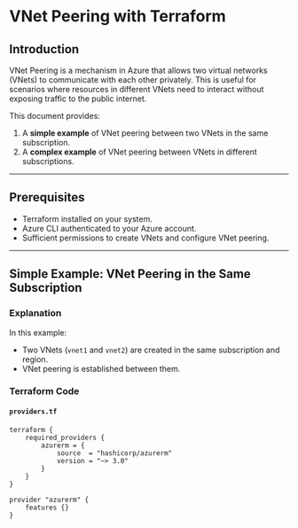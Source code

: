 # VNet Peering with Terraform

## Introduction

VNet Peering is a mechanism in Azure that allows two virtual networks (VNets) to communicate with each other privately. This is useful for scenarios where resources in different VNets need to interact without exposing traffic to the public internet.

This document provides:
1. A **simple example** of VNet peering between two VNets in the same subscription.
2. A **complex example** of VNet peering between VNets in different subscriptions.

---

## Prerequisites

- Terraform installed on your system.
- Azure CLI authenticated to your Azure account.
- Sufficient permissions to create VNets and configure VNet peering.

---

## Simple Example: VNet Peering in the Same Subscription

### Explanation

In this example:
- Two VNets (`vnet1` and `vnet2`) are created in the same subscription and region.
- VNet peering is established between them.

### Terraform Code

#### `providers.tf`
```hcl
terraform {
    required_providers {
        azurerm = {
            source  = "hashicorp/azurerm"
            version = "~> 3.0"
        }
    }
}

provider "azurerm" {
    features {}
}